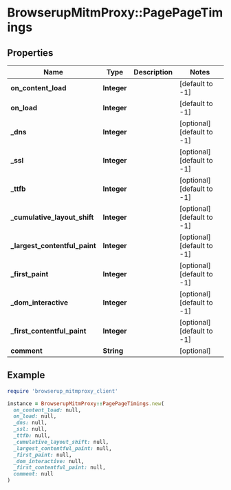 # BrowserupMitmProxy::PagePageTimings

## Properties

| Name | Type | Description | Notes |
| ---- | ---- | ----------- | ----- |
| **on_content_load** | **Integer** |  | [default to -1] |
| **on_load** | **Integer** |  | [default to -1] |
| **_dns** | **Integer** |  | [optional][default to -1] |
| **_ssl** | **Integer** |  | [optional][default to -1] |
| **_ttfb** | **Integer** |  | [optional][default to -1] |
| **_cumulative_layout_shift** | **Integer** |  | [optional][default to -1] |
| **_largest_contentful_paint** | **Integer** |  | [optional][default to -1] |
| **_first_paint** | **Integer** |  | [optional][default to -1] |
| **_dom_interactive** | **Integer** |  | [optional][default to -1] |
| **_first_contentful_paint** | **Integer** |  | [optional][default to -1] |
| **comment** | **String** |  | [optional] |

## Example

```ruby
require 'browserup_mitmproxy_client'

instance = BrowserupMitmProxy::PagePageTimings.new(
  on_content_load: null,
  on_load: null,
  _dns: null,
  _ssl: null,
  _ttfb: null,
  _cumulative_layout_shift: null,
  _largest_contentful_paint: null,
  _first_paint: null,
  _dom_interactive: null,
  _first_contentful_paint: null,
  comment: null
)
```

